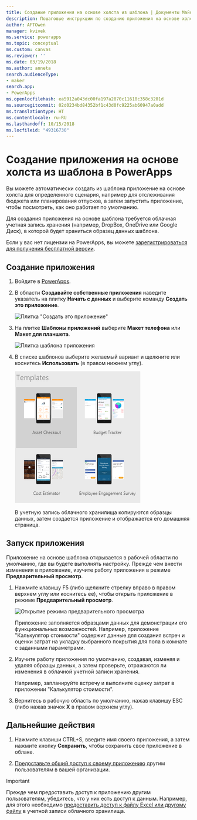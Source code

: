 ```yaml
---
title: Создание приложения на основе холста из шаблона | Документы Майкрософт
description: Пошаговые инструкции по созданию приложения на основе холста автоматически на базе шаблона PowerApps.
author: AFTOwen
manager: kvivek
ms.service: powerapps
ms.topic: conceptual
ms.custom: canvas
ms.reviewer: ''
ms.date: 03/19/2018
ms.author: anneta
search.audienceType:
- maker
search.app:
- PowerApps
ms.openlocfilehash: ea5912a043dc00fa197a2070c11610c358c3201d
ms.sourcegitcommit: 02d0234bd84352bf1c43d0fc9225ab60947a0add
ms.translationtype: HT
ms.contentlocale: ru-RU
ms.lasthandoff: 10/15/2018
ms.locfileid: "49316730"
---
```

# <a name="create-a-canvas-app-from-a-template-in-powerapps"></a>Создание приложения на основе холста из шаблона в PowerApps

Вы можете автоматически создать из шаблона приложение на основе холста для определенного сценария, например для отслеживания бюджета или планирования отпусков, а затем запустить приложение, чтобы посмотреть, как оно работает по умолчанию.

Для создания приложения на основе шаблона требуется облачная учетная запись хранения (например, DropBox, OneDrive или Google Диск), в которой будет храниться образец данных шаблона.

Если у вас нет лицензии на PowerApps, вы можете [зарегистрироваться для получения бесплатной версии](../signup-for-powerapps.md).

## <a name="create-an-app"></a>Создание приложения

1. Войдите в [PowerApps](http://web.powerapps.com?utm_source=padocs&utm_medium=linkinadoc&utm_campaign=referralsfromdoc).

1. В области **Создавайте собственные приложения** наведите указатель на плитку **Начать с данных** и выберите команду **Создать это приложение**.

    ![Плитка "Создать это приложение"](./media/get-started-test-drive/make-this-app.png)

1. На плитке **Шаблоны приложений** выберите **Макет телефона** или **Макет для планшета**.

    ![Плитка шаблона приложения](./media/get-started-test-drive/template-tile.png)

4. В списке шаблонов выберите желаемый вариант и щелкните или коснитесь **Использовать** (в правом нижнем углу).

    ![Открытие шаблона PowerApps](./media/get-started-test-drive/open-template.png)

    В учетную запись облачного хранилища копируются образцы данных, затем создается приложение и отображается его домашняя страница.

## <a name="run-the-app"></a>Запуск приложения
Приложение на основе шаблона открывается в рабочей области по умолчанию, где вы будете выполнять настройку. Прежде чем внести изменения в приложение, изучите работу приложения в режиме **Предварительный просмотр**.

1. Нажмите клавишу F5 (либо щелкните стрелку вправо в правом верхнем углу или коснитесь ее), чтобы открыть приложение в режиме **Предварительный просмотр**.

    ![Открытие режима предварительного просмотра](./media/get-started-test-drive/open-preview.png)

    Приложение заполняется образцами данных для демонстрации его функциональных возможностей. Например, приложение "Калькулятор стоимости" содержит данные для создания встреч и оценки затрат на укладку выбранного покрытия для пола в комнате с заданными параметрами.

4. Изучите работу приложения по умолчанию, создавая, изменяя и удаляя образцы данных, а затем проверьте, отражаются ли изменения в облачной учетной записи хранения.

    Например, запланируйте встречу и выполните оценку затрат в приложении "Калькулятор стоимости".

5. Вернитесь в рабочую область по умолчанию, нажав клавишу ESC (либо нажав значок **X** в правом верхнем углу).

## <a name="next-steps"></a>Дальнейшие действия
1. Нажмите клавиши CTRL+S, введите имя своего приложения, а затем нажмите кнопку **Сохранить**, чтобы сохранить свое приложение в облаке.

1. [Предоставьте общий доступ к своему приложению](share-app.md) другим пользователям в вашей организации.

> [!IMPORTANT]
> Прежде чем предоставить доступ к приложению другим пользователям, убедитесь, что у них есть доступ к данным. Например, для этого необходимо [предоставить доступ к файлу Excel или другому файлу](share-app-data.md) в учетной записи облачного хранилища.
